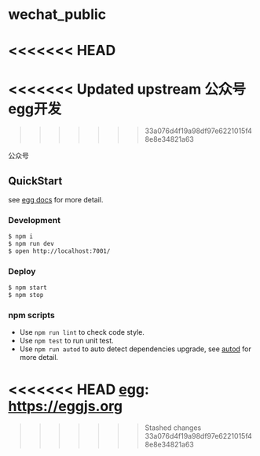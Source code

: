 # wechat_public
<<<<<<< HEAD
=======
<<<<<<< Updated upstream
公众号egg开发
=======
>>>>>>> 33a076d4f19a98df97e6221015f48e8e34821a63

公众号

## QuickStart

<!-- add docs here for user -->

see [egg docs][egg] for more detail.

### Development

```bash
$ npm i
$ npm run dev
$ open http://localhost:7001/
```

### Deploy

```bash
$ npm start
$ npm stop
```

### npm scripts

- Use `npm run lint` to check code style.
- Use `npm test` to run unit test.
- Use `npm run autod` to auto detect dependencies upgrade, see [autod](https://www.npmjs.com/package/autod) for more detail.


<<<<<<< HEAD
[egg]: https://eggjs.org
=======
[egg]: https://eggjs.org
>>>>>>> Stashed changes
>>>>>>> 33a076d4f19a98df97e6221015f48e8e34821a63
